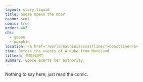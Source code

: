 ```yaml
---
layout: story.liquid
title: Goose Opens the Door
canon: semi
comic: true
order: 403
chs:
  - goose
  - pumpkin
location: <a href="/world/bauhinia/coastline/">Coastline</a>
time: Before the events of A Nuke from Moreland
titlezh: 白鹅敲敲门
summary: Goose exerts her authority.
---
```


Nothing to say here; just read the comic.
